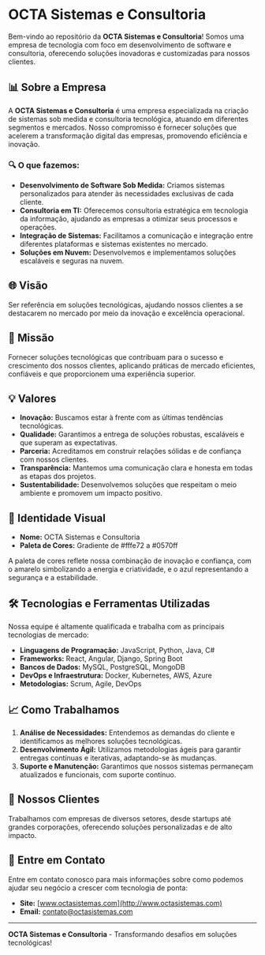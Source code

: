 # OCTA Sistemas e Consultoria

Bem-vindo ao repositório da **OCTA Sistemas e Consultoria**! Somos uma empresa de tecnologia com foco em desenvolvimento de software e consultoria, oferecendo soluções inovadoras e customizadas para nossos clientes.

## 📊 Sobre a Empresa

A **OCTA Sistemas e Consultoria** é uma empresa especializada na criação de sistemas sob medida e consultoria tecnológica, atuando em diferentes segmentos e mercados. Nosso compromisso é fornecer soluções que acelerem a transformação digital das empresas, promovendo eficiência e inovação.

### 🔍 O que fazemos:
- **Desenvolvimento de Software Sob Medida:** Criamos sistemas personalizados para atender às necessidades exclusivas de cada cliente.
- **Consultoria em TI:** Oferecemos consultoria estratégica em tecnologia da informação, ajudando as empresas a otimizar seus processos e operações.
- **Integração de Sistemas:** Facilitamos a comunicação e integração entre diferentes plataformas e sistemas existentes no mercado.
- **Soluções em Nuvem:** Desenvolvemos e implementamos soluções escaláveis e seguras na nuvem.

## 🌐 Visão

Ser referência em soluções tecnológicas, ajudando nossos clientes a se destacarem no mercado por meio da inovação e excelência operacional.

## 🚀 Missão

Fornecer soluções tecnológicas que contribuam para o sucesso e crescimento dos nossos clientes, aplicando práticas de mercado eficientes, confiáveis e que proporcionem uma experiência superior.

## 💡 Valores

- **Inovação:** Buscamos estar à frente com as últimas tendências tecnológicas.
- **Qualidade:** Garantimos a entrega de soluções robustas, escaláveis e que superam as expectativas.
- **Parceria:** Acreditamos em construir relações sólidas e de confiança com nossos clientes.
- **Transparência:** Mantemos uma comunicação clara e honesta em todas as etapas dos projetos.
- **Sustentabilidade:** Desenvolvemos soluções que respeitam o meio ambiente e promovem um impacto positivo.

## 🎨 Identidade Visual

- **Nome:** OCTA Sistemas e Consultoria
- **Paleta de Cores:** Gradiente de #fffe72 a #0570ff

A paleta de cores reflete nossa combinação de inovação e confiança, com o amarelo simbolizando a energia e criatividade, e o azul representando a segurança e a estabilidade.

## 🛠️ Tecnologias e Ferramentas Utilizadas

Nossa equipe é altamente qualificada e trabalha com as principais tecnologias de mercado:

- **Linguagens de Programação:** JavaScript, Python, Java, C#
- **Frameworks:** React, Angular, Django, Spring Boot
- **Bancos de Dados:** MySQL, PostgreSQL, MongoDB
- **DevOps e Infraestrutura:** Docker, Kubernetes, AWS, Azure
- **Metodologias:** Scrum, Agile, DevOps

## 📈 Como Trabalhamos

1. **Análise de Necessidades:** Entendemos as demandas do cliente e identificamos as melhores soluções tecnológicas.
2. **Desenvolvimento Ágil:** Utilizamos metodologias ágeis para garantir entregas contínuas e iterativas, adaptando-se às mudanças.
3. **Suporte e Manutenção:** Garantimos que nossos sistemas permaneçam atualizados e funcionais, com suporte contínuo.

## 🧩 Nossos Clientes

Trabalhamos com empresas de diversos setores, desde startups até grandes corporações, oferecendo soluções personalizadas e de alto impacto.

## 📩 Entre em Contato

Entre em contato conosco para mais informações sobre como podemos ajudar seu negócio a crescer com tecnologia de ponta:

- **Site:** [www.octasistemas.com](http://www.octasistemas.com)
- **Email:** contato@octasistemas.com

---

**OCTA Sistemas e Consultoria** - Transformando desafios em soluções tecnológicas!
